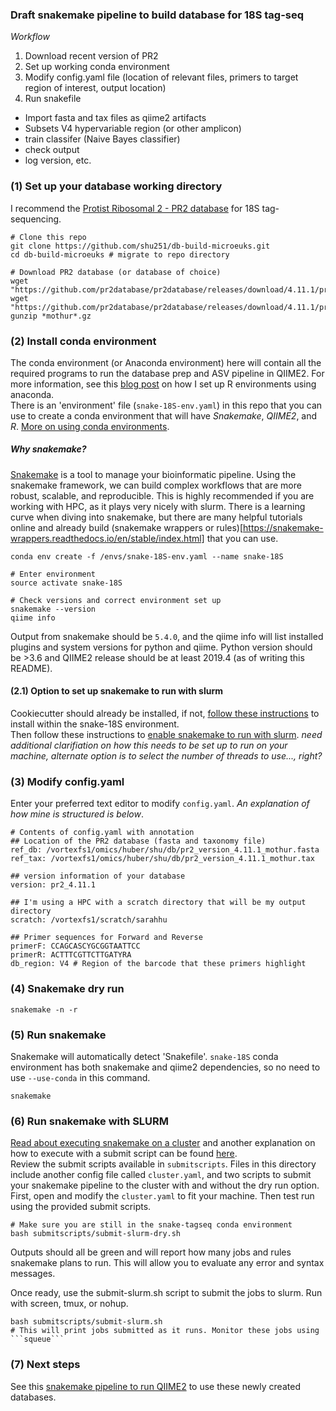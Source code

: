 ### Draft snakemake pipeline to build database for 18S tag-seq

_Workflow_
1. Download recent version of PR2
2. Set up working conda environment
3. Modify config.yaml file (location of relevant files, primers to target region of interest, output location)
4. Run snakefile
  * Import fasta and tax files as qiime2 artifacts
  * Subsets V4 hypervariable region (or other amplicon)
  * train classifer (Naive Bayes classifier)
  * check output
  * log version, etc.


### (1) Set up your database working directory
I recommend the [Protist Ribosomal 2 - PR2 database](https://github.com/pr2database/pr2database) for 18S tag-sequencing.

```
# Clone this repo
git clone https://github.com/shu251/db-build-microeuks.git
cd db-build-microeuks # migrate to repo directory

# Download PR2 database (or database of choice)
wget "https://github.com/pr2database/pr2database/releases/download/4.11.1/pr2_version_4.11.1_mothur.tax.gz"
wget "https://github.com/pr2database/pr2database/releases/download/4.11.1/pr2_version_4.11.1_mothur.fasta.gz"
gunzip *mothur*.gz
```

### (2) Install conda environment

The conda environment (or Anaconda environment) here will contain all the required programs to run the database prep and ASV pipeline in QIIME2. For more information, see this [blog post](https://alexanderlabwhoi.github.io/post/anaconda-r-sarah/) on how I set up R environments using anaconda.  
There is an 'environment' file (```snake-18S-env.yaml```) in this repo that you can use to create a conda environment that will have *Snakemake*, *QIIME2*, and *R*. [More on using conda environments](https://docs.conda.io/projects/conda/en/latest/user-guide/tasks/manage-environments.html).  

##### _Why snakemake?_
[Snakemake](https://snakemake.readthedocs.io/en/stable/index.html) is a tool to manage your bioinformatic pipeline. Using the snakemake framework, we can build complex workflows that are more robust, scalable, and reproducible. This is highly recommended if you are working with HPC, as it plays very nicely with slurm. There is a learning curve when diving into snakemake, but there are many helpful tutorials online and already build (snakemake wrappers or rules)[https://snakemake-wrappers.readthedocs.io/en/stable/index.html] that you can use.

```
conda env create -f /envs/snake-18S-env.yaml --name snake-18S 

# Enter environment
source activate snake-18S

# Check versions and correct environment set up
snakemake --version
qiime info
```
Output from snakemake should be ```5.4.0```, and the qiime info will list installed plugins and system versions for python and qiime. Python version should be >3.6 and QIIME2 release should be at least 2019.4 (as of writing this README).

#### (2.1) Option to set up snakemake to run with slurm
Cookiecutter should already be installed, if not, [follow these instructions](https://cookiecutter.readthedocs.io/en/latest/installation.html) to install within the snake-18S environment.   
Then follow these instructions to [enable snakemake to run with slurm](https://github.com/Snakemake-Profiles/generic).
_need additional clarifiation on how this needs to be set up to run on your machine, alternate option is to select the number of threads to use..., right?_

### (3) Modify config.yaml


Enter your preferred text editor to modify ```config.yaml```. _An explanation of how mine is structured is below_.

```
# Contents of config.yaml with annotation
## Location of the PR2 database (fasta and taxonomy file)
ref_db: /vortexfs1/omics/huber/shu/db/pr2_version_4.11.1_mothur.fasta
ref_tax: /vortexfs1/omics/huber/shu/db/pr2_version_4.11.1_mothur.tax

## version information of your database
version: pr2_4.11.1

## I'm using a HPC with a scratch directory that will be my output directory
scratch: /vortexfs1/scratch/sarahhu

## Primer sequences for Forward and Reverse
primerF: CCAGCASCYGCGGTAATTCC
primerR: ACTTTCGTTCTTGATYRA
db_region: V4 # Region of the barcode that these primers highlight
```

### (4) Snakemake dry run

```
snakemake -n -r
```

### (5) Run snakemake
Snakemake will automatically detect 'Snakefile'. ```snake-18S``` conda environment has both snakemake and qiime2 dependencies, so no need to use ```--use-conda``` in this command.
```
snakemake
```

### (6) Run snakemake with SLURM

[Read about executing snakemake on a cluster](https://snakemake.readthedocs.io/en/stable/executable.html) and another explanation on how to execute with a submit script can be found [here](https://hpc-carpentry.github.io/hpc-python/17-cluster/).    
Review the submit scripts available in ```submitscripts```. Files in this directory include another config file called ```cluster.yaml```, and two scripts to submit your snakemake pipeline to the cluster with and without the dry run option.   
First, open and modify the ```cluster.yaml``` to fit your machine. Then test run using the provided submit scripts.
```
# Make sure you are still in the snake-tagseq conda environment
bash submitscripts/submit-slurm-dry.sh
```
Outputs should all be green and will report how many jobs and rules snakemake plans to run. This will allow you to evaluate any error and syntax messages.  

Once ready, use the submit-slurm.sh script to submit the jobs to slurm. Run with screen, tmux, or nohup.
```
bash submitscripts/submit-slurm.sh
# This will print jobs submitted as it runs. Monitor these jobs using ```squeue```

```

### (7) Next steps
See this [snakemake pipeline to run QIIME2](https://github.com/shu251/tagseq-qiime2-snakemake) to use these newly created databases.
